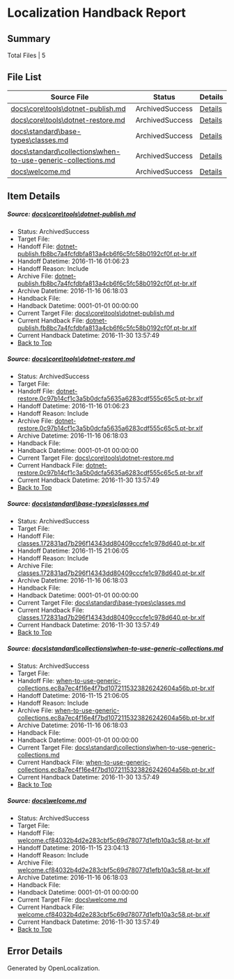 # <a name='report-top'></a> Localization Handback Report

## Summary
 Total Files | 5

## File List
 Source File | Status | Details 
 ----------- | ------ | ------- 
 [docs\core\tools\dotnet-publish.md](https://github.com/dotnet/docs/blob/76f11ff0ba8cca36e7b10374b1ec8014dc45b319/docs/core/tools/dotnet-publish.md) | ArchivedSuccess | [Details](#fa25976739f2e24ef74248c00666372ebed8575e102)
 [docs\core\tools\dotnet-restore.md](https://github.com/dotnet/docs/blob/76f11ff0ba8cca36e7b10374b1ec8014dc45b319/docs/core/tools/dotnet-restore.md) | ArchivedSuccess | [Details](#9ebcbb7ea289fa268ccc3c8159155d7bc33c1075103)
 [docs\standard\base-types\classes.md](https://github.com/dotnet/docs/blob/b828bb1d6c8fb750ad9ef34f8a7a1b7d2574f4c6/docs/standard/base-types/classes.md) | ArchivedSuccess | [Details](#4c3e0ed4548259ade5cec64a1ddc62023a95cc813268)
 [docs\standard\collections\when-to-use-generic-collections.md](https://github.com/dotnet/docs/blob/b828bb1d6c8fb750ad9ef34f8a7a1b7d2574f4c6/docs/standard/collections/when-to-use-generic-collections.md) | ArchivedSuccess | [Details](#c7e89a2139ca217a52be0fb9796772879c64e3553334)
 [docs\welcome.md](https://github.com/dotnet/docs/blob/5d55f1a4211e17ef0d8a4cff4d508e2b1a168700/docs/welcome.md) | ArchivedSuccess | [Details](#478f136e7e979cb8828c580e049b65c40302f73b7351)

## Item Details
##### <a name='fa25976739f2e24ef74248c00666372ebed8575e102'></a> Source: [docs\core\tools\dotnet-publish.md](https://github.com/dotnet/docs/blob/76f11ff0ba8cca36e7b10374b1ec8014dc45b319/docs/core/tools/dotnet-publish.md)
* Status: ArchivedSuccess
* Target File: 
* Handoff File: [dotnet-publish.fb8bc7a4fcfdbfa813a4cb6f6c5fc58b0192cf0f.pt-br.xlf](https://github.com/dotnet/docs.handoff/blob/69018fe4aea931997a0ed47f1b3b894b12178c55/ol-handoff/dotnet/docs.pt-br/master/ht-p1/dotnet-publish.fb8bc7a4fcfdbfa813a4cb6f6c5fc58b0192cf0f.pt-br.xlf)
* Handoff Datetime: 2016-11-16 01:06:23
* Handoff Reason: Include
* Archive File: [dotnet-publish.fb8bc7a4fcfdbfa813a4cb6f6c5fc58b0192cf0f.pt-br.xlf](https://github.com/dotnet/docs.handoff/blob/e6e5e02a90a42e95db658b36c216a89d7b646bee/ol-archive/dotnet/docs.pt-br/master/ht-p1/dotnet-publish.fb8bc7a4fcfdbfa813a4cb6f6c5fc58b0192cf0f.pt-br.xlf)
* Archive Datetime: 2016-11-16 06:18:03
* Handback File: 
* Handback Datetime: 0001-01-01 00:00:00
* Current Target File: [docs\core\tools\dotnet-publish.md](https://github.com/dotnet/docs.pt-br/blob/ac9c7d315ac9ec8a56e531d1972a822545e52431/docs/core/tools/dotnet-publish.md)
* Current Handback File: [dotnet-publish.fb8bc7a4fcfdbfa813a4cb6f6c5fc58b0192cf0f.pt-br.xlf](https://github.com/dotnet/docs.handback/blob/a1cdafc56f6eccb54087936ac33ce70b0bad4ed9/ol-handback/dotnet/docs.pt-br/master/ht-p1/dotnet-publish.fb8bc7a4fcfdbfa813a4cb6f6c5fc58b0192cf0f.pt-br.xlf)
* Current Handback Datetime: 2016-11-30 13:57:49
* [Back to Top](#report-top)

##### <a name='9ebcbb7ea289fa268ccc3c8159155d7bc33c1075103'></a> Source: [docs\core\tools\dotnet-restore.md](https://github.com/dotnet/docs/blob/76f11ff0ba8cca36e7b10374b1ec8014dc45b319/docs/core/tools/dotnet-restore.md)
* Status: ArchivedSuccess
* Target File: 
* Handoff File: [dotnet-restore.0c97b14cf1c3a5b0dcfa5635a6283cdf555c65c5.pt-br.xlf](https://github.com/dotnet/docs.handoff/blob/69018fe4aea931997a0ed47f1b3b894b12178c55/ol-handoff/dotnet/docs.pt-br/master/ht-p1/dotnet-restore.0c97b14cf1c3a5b0dcfa5635a6283cdf555c65c5.pt-br.xlf)
* Handoff Datetime: 2016-11-16 01:06:23
* Handoff Reason: Include
* Archive File: [dotnet-restore.0c97b14cf1c3a5b0dcfa5635a6283cdf555c65c5.pt-br.xlf](https://github.com/dotnet/docs.handoff/blob/e6e5e02a90a42e95db658b36c216a89d7b646bee/ol-archive/dotnet/docs.pt-br/master/ht-p1/dotnet-restore.0c97b14cf1c3a5b0dcfa5635a6283cdf555c65c5.pt-br.xlf)
* Archive Datetime: 2016-11-16 06:18:03
* Handback File: 
* Handback Datetime: 0001-01-01 00:00:00
* Current Target File: [docs\core\tools\dotnet-restore.md](https://github.com/dotnet/docs.pt-br/blob/ac9c7d315ac9ec8a56e531d1972a822545e52431/docs/core/tools/dotnet-restore.md)
* Current Handback File: [dotnet-restore.0c97b14cf1c3a5b0dcfa5635a6283cdf555c65c5.pt-br.xlf](https://github.com/dotnet/docs.handback/blob/a1cdafc56f6eccb54087936ac33ce70b0bad4ed9/ol-handback/dotnet/docs.pt-br/master/ht-p1/dotnet-restore.0c97b14cf1c3a5b0dcfa5635a6283cdf555c65c5.pt-br.xlf)
* Current Handback Datetime: 2016-11-30 13:57:49
* [Back to Top](#report-top)

##### <a name='4c3e0ed4548259ade5cec64a1ddc62023a95cc813268'></a> Source: [docs\standard\base-types\classes.md](https://github.com/dotnet/docs/blob/b828bb1d6c8fb750ad9ef34f8a7a1b7d2574f4c6/docs/standard/base-types/classes.md)
* Status: ArchivedSuccess
* Target File: 
* Handoff File: [classes.172831ad7b296f14343dd80409cccfe1c978d640.pt-br.xlf](https://github.com/dotnet/docs.handoff/blob/8dfcd8fbf818b12070e6b9a736f8db727166f7e1/ol-handoff/dotnet/docs.pt-br/master/ht-p2/classes.172831ad7b296f14343dd80409cccfe1c978d640.pt-br.xlf)
* Handoff Datetime: 2016-11-15 21:06:05
* Handoff Reason: Include
* Archive File: [classes.172831ad7b296f14343dd80409cccfe1c978d640.pt-br.xlf](https://github.com/dotnet/docs.handoff/blob/e6e5e02a90a42e95db658b36c216a89d7b646bee/ol-archive/dotnet/docs.pt-br/master/ht-p2/classes.172831ad7b296f14343dd80409cccfe1c978d640.pt-br.xlf)
* Archive Datetime: 2016-11-16 06:18:03
* Handback File: 
* Handback Datetime: 0001-01-01 00:00:00
* Current Target File: [docs\standard\base-types\classes.md](https://github.com/dotnet/docs.pt-br/blob/ac9c7d315ac9ec8a56e531d1972a822545e52431/docs/standard/base-types/classes.md)
* Current Handback File: [classes.172831ad7b296f14343dd80409cccfe1c978d640.pt-br.xlf](https://github.com/dotnet/docs.handback/blob/a1cdafc56f6eccb54087936ac33ce70b0bad4ed9/ol-handback/dotnet/docs.pt-br/master/ht-p2/classes.172831ad7b296f14343dd80409cccfe1c978d640.pt-br.xlf)
* Current Handback Datetime: 2016-11-30 13:57:49
* [Back to Top](#report-top)

##### <a name='c7e89a2139ca217a52be0fb9796772879c64e3553334'></a> Source: [docs\standard\collections\when-to-use-generic-collections.md](https://github.com/dotnet/docs/blob/b828bb1d6c8fb750ad9ef34f8a7a1b7d2574f4c6/docs/standard/collections/when-to-use-generic-collections.md)
* Status: ArchivedSuccess
* Target File: 
* Handoff File: [when-to-use-generic-collections.ec8a7ec4f16e4f7bd1072115323826242604a56b.pt-br.xlf](https://github.com/dotnet/docs.handoff/blob/8dfcd8fbf818b12070e6b9a736f8db727166f7e1/ol-handoff/dotnet/docs.pt-br/master/ht-p2/when-to-use-generic-collections.ec8a7ec4f16e4f7bd1072115323826242604a56b.pt-br.xlf)
* Handoff Datetime: 2016-11-15 21:06:05
* Handoff Reason: Include
* Archive File: [when-to-use-generic-collections.ec8a7ec4f16e4f7bd1072115323826242604a56b.pt-br.xlf](https://github.com/dotnet/docs.handoff/blob/e6e5e02a90a42e95db658b36c216a89d7b646bee/ol-archive/dotnet/docs.pt-br/master/ht-p2/when-to-use-generic-collections.ec8a7ec4f16e4f7bd1072115323826242604a56b.pt-br.xlf)
* Archive Datetime: 2016-11-16 06:18:03
* Handback File: 
* Handback Datetime: 0001-01-01 00:00:00
* Current Target File: [docs\standard\collections\when-to-use-generic-collections.md](https://github.com/dotnet/docs.pt-br/blob/ac9c7d315ac9ec8a56e531d1972a822545e52431/docs/standard/collections/when-to-use-generic-collections.md)
* Current Handback File: [when-to-use-generic-collections.ec8a7ec4f16e4f7bd1072115323826242604a56b.pt-br.xlf](https://github.com/dotnet/docs.handback/blob/a1cdafc56f6eccb54087936ac33ce70b0bad4ed9/ol-handback/dotnet/docs.pt-br/master/ht-p2/when-to-use-generic-collections.ec8a7ec4f16e4f7bd1072115323826242604a56b.pt-br.xlf)
* Current Handback Datetime: 2016-11-30 13:57:49
* [Back to Top](#report-top)

##### <a name='478f136e7e979cb8828c580e049b65c40302f73b7351'></a> Source: [docs\welcome.md](https://github.com/dotnet/docs/blob/5d55f1a4211e17ef0d8a4cff4d508e2b1a168700/docs/welcome.md)
* Status: ArchivedSuccess
* Target File: 
* Handoff File: [welcome.cf84032b4d2e283cbf5c69d78077d1efb10a3c58.pt-br.xlf](https://github.com/dotnet/docs.handoff/blob/bd80cda217de8ca2aab2619ad401f1b561590b99/ol-handoff/dotnet/docs.pt-br/master/ht-p1/welcome.cf84032b4d2e283cbf5c69d78077d1efb10a3c58.pt-br.xlf)
* Handoff Datetime: 2016-11-15 23:04:13
* Handoff Reason: Include
* Archive File: [welcome.cf84032b4d2e283cbf5c69d78077d1efb10a3c58.pt-br.xlf](https://github.com/dotnet/docs.handoff/blob/e6e5e02a90a42e95db658b36c216a89d7b646bee/ol-archive/dotnet/docs.pt-br/master/ht-p1/welcome.cf84032b4d2e283cbf5c69d78077d1efb10a3c58.pt-br.xlf)
* Archive Datetime: 2016-11-16 06:18:03
* Handback File: 
* Handback Datetime: 0001-01-01 00:00:00
* Current Target File: [docs\welcome.md](https://github.com/dotnet/docs.pt-br/blob/ac9c7d315ac9ec8a56e531d1972a822545e52431/docs/welcome.md)
* Current Handback File: [welcome.cf84032b4d2e283cbf5c69d78077d1efb10a3c58.pt-br.xlf](https://github.com/dotnet/docs.handback/blob/a1cdafc56f6eccb54087936ac33ce70b0bad4ed9/ol-handback/dotnet/docs.pt-br/master/ht-p1/welcome.cf84032b4d2e283cbf5c69d78077d1efb10a3c58.pt-br.xlf)
* Current Handback Datetime: 2016-11-30 13:57:49
* [Back to Top](#report-top)


## Error Details

Generated by OpenLocalization.
